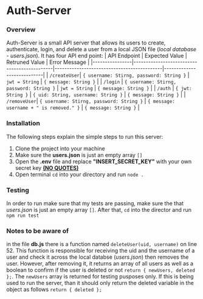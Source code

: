 # Auth-Server

### Overview
Auth-Server is a small API server that allows its users to create, authenticate, login, and delete a user from a local JSON file (*local database - users.json*).
It has four API end point:
|  API Endpoint  |                Expected Value               |               Retruned Value               |        Error Message       |
|----------------|---------------------------------------------|--------------------------------------------|----------------------------|
| ``/createUser``| ``{ username: Stirng, password: String }``  |              ``jwt = String``              |   ``{ message: String }``  |
| ``/login``     | ``{ username: Stirng, password: String }``  |              ``jwt = String``              |   ``{ message: String }``  |
| ``/auth``      |             ``{ jwt: String }``             |    ``{ uid: String, username: String }``   |   ``{ message: String }``  |
| ``/removeUser``| ``{ username: Stirng, password: String }``  | ``{ message: username + " is removed." }`` |   ``{ message: String }``  |

### Installation
The following steps explain the simple steps to run this server:

1. Clone the project into your machine
2. Make sure the **users.json** is just an empty array ``[]``
3. Open the **.env** file and replace **"INSERT_SECRET_KEY"** with your own secret key <ins>**(NO QUOTES)**</ins>
4. Open terminal ``cd`` into your directory and run ``node .``

### Testing
In order to run make sure that my tests are passing, make sure the that *users.json* is just an empty array ``[]``. After that, ``cd`` into the director and run ``npm run test``

### Notes to be aware of
in the file **db.js** there is a function named ``deleteUser(uid, username)`` on line 52. This function is responsible for receiving the uid and the username of a user and check it across the local databse (*users.json*) then removes the user. However, after removing it, it returns an array of all users as well as a boolean to confirm if the user is deleted or not ``return { newUsers, deleted };``. The ``newUsers`` array is returned for testing pusposes only. If this is being used to run the server, than it should only return the deleted variable in the object as follows ``return { deleted };``
